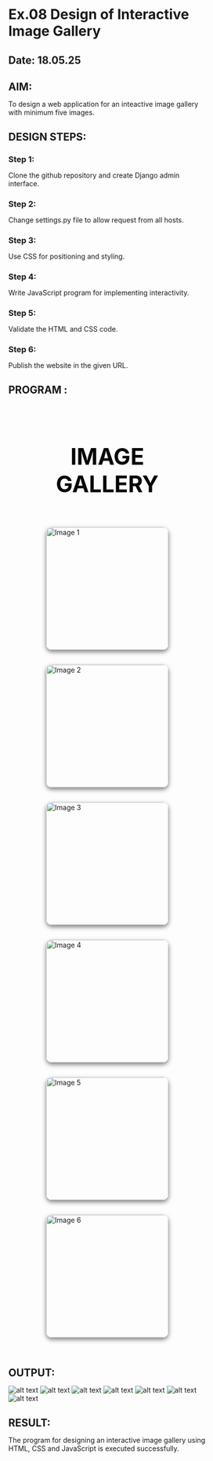 # Ex.08 Design of Interactive Image Gallery
## Date: 18.05.25

## AIM:
To design a web application for an inteactive image gallery with minimum five images.

## DESIGN STEPS:

### Step 1:
Clone the github repository and create Django admin interface.

### Step 2:
Change settings.py file to allow request from all hosts.

### Step 3:
Use CSS for positioning and styling.

### Step 4:
Write JavaScript program for implementing interactivity.

### Step 5:
Validate the HTML and CSS code.

### Step 6:
Publish the website in the given URL.

## PROGRAM :

<!DOCTYPE html>
<html lang="en">
<head>
  <meta charset="UTF-8" />
  <meta name="viewport" content="width=device-width, initial-scale=1.0"/>
  <title>Image Gallery</title>
  <style>
    * {
      margin: 0;
      padding: 0;
      box-sizing: border-box;
    }

    body {
      background-image: url('bg.png');
      background-size: cover;
      background-position: center;
      background-repeat: no-repeat;
      font-family: Arial, sans-serif;
      color: white;
    }

    .tit h1 {
      font-size: 46px;
      padding: 30px;
      text-align: center;
      color: rgb(7, 7, 7);
    }

    .gallery {
      display: grid;
      grid-template-columns: repeat(auto-fit, minmax(250px, 1fr));
      gap: 30px;
      padding: 30px;
      justify-items: center;
    }

    .gallery img {
      width: 250px;
      height: 250px;
      object-fit: cover;
      cursor: pointer;
      transition: transform 0.3s ease;
      border-radius: 12px;
      box-shadow: 0 4px 10px rgba(0, 0, 0, 0.5);
    }

    .gallery img:hover {
      transform: scale(1.05);
    }

    .popup {
      position: fixed;
      top: 0;
      left: 0;
      width: 100vw;
      height: 100vh;
      background-color: rgba(0, 0, 0, 0.8);
      display: none;
      justify-content: center;
      align-items: center;
      z-index: 999;
    }

    .popup img {
      width: 70%;
      max-width: 700px;
      border-radius: 20px;
      box-shadow: 0 0 30px rgba(255, 255, 255, 0.3);
    }

    .close-btn {
      position: absolute;
      top: 20px;
      right: 40px;
      font-size: 40px;
      color: white;
      cursor: pointer;
      font-weight: bold;
      transition: color 0.3s;
    }

    .close-btn:hover {
      color: red;
    }
  </style>
</head>
<body>

  <div class="tit">
    <h1>IMAGE GALLERY</h1>
  </div>

  <div class="gallery">
    <img src="1.jpg" alt="Image 1" onclick="showPopup(this.src)" />
    <img src="2.jpg" alt="Image 2" onclick="showPopup(this.src)" />
    <img src="3.jpg" alt="Image 3" onclick="showPopup(this.src)" />
    <img src="4.jpg" alt="Image 4" onclick="showPopup(this.src)" />
    <img src="5.jpg" alt="Image 5" onclick="showPopup(this.src)" />
    <img src="6.jpg" alt="Image 6" onclick="showPopup(this.src)" />
  </div>

  <!-- Popup Container -->
  <div class="popup" id="popup">
    <span class="close-btn" onclick="hidePopup()">&times;</span>
    <img id="popupImage" src="" alt="Popup Image" />
  </div>

  <script>
    function showPopup(src) {
      const popup = document.getElementById("popup");
      const popupImg = document.getElementById("popupImage");
      popupImg.src = src;
      popup.style.display = "flex";
    }

    function hidePopup() {
      document.getElementById("popup").style.display = "none";
    }

    // Optional: Close popup with ESC key
    document.addEventListener("keydown", function (e) {
      if (e.key === "Escape") {
        hidePopup();
      }
    });
  </script>

</body>
</html>

## OUTPUT:
![alt text](<Screenshot 2025-05-18 225151.png>)
![alt text](<Screenshot 2025-05-18 225218.png>)
![alt text](<Screenshot 2025-05-18 225242.png>)
![alt text](<Screenshot 2025-05-18 225312.png>)
![alt text](<Screenshot 2025-05-18 225331.png>)
![alt text](<Screenshot 2025-05-18 225413.png>)
![alt text](<Screenshot 2025-05-18 225432.png>)

## RESULT:
The program for designing an interactive image gallery using HTML, CSS and JavaScript is executed successfully.
